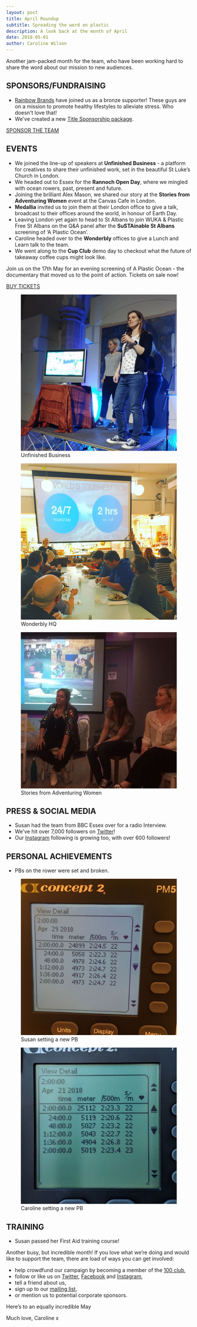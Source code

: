 ```yaml
---
layout: post
title: April Roundup
subtitle: Spreading the word on plastic
description: A look back at the month of April
date: 2018-05-01
author: Caroline Wilson
---
```

[rainbow]: https://www.rainbowbrands.co.uk/
[headline]: /assets/documents/Status_Row_Sponsorship_Opportunities.pdf
[100club]: /100-club
[instagram]: https://www.instagram.com/statusrow/
[twitter]: https://twitter.com/StatusRow
[facebook]: https://www.facebook.com/statusrow/
[contact]: http://127.0.0.1:4000/contact/

Another jam-packed month for the team, who have been working hard to share the word about our mission to new audiences.


## SPONSORS/FUNDRAISING
* [Rainbow Brands][rainbow] have joined us as a bronze supporter! These guys are on a mission to promote healthy lifestyles to alleviate stress. Who doesn't love that!
* We've created a new [Title Sponsorship package][headline].

<a class="btn btn-default btn-primary btn-lg" href="http://www.statusrow.com/support">SPONSOR THE TEAM</a>




## EVENTS
* We joined the line-up of speakers at __Unfinished Business__ - a platform for creatives to share their unfinished work, set in the beautiful St Luke’s Church in London.
* We headed out to Essex for the __Rannoch Open Day__, where we mingled with ocean rowers, past, present and future.
* Joining the brilliant Alex Mason, we shared our story at the __Stories from Adventuring Women__ event at the Canvas Cafe in London.
* __Medallia__ invited us to join them at their London office to give a talk, broadcast to their offices around the world, in honour of Earth Day.
* Leaving London yet again to head to St Albans to join WUKA & Plastic Free St Albans on the Q&A panel after the __SuSTAinable St Albans__ screening of ‘A Plastic Ocean’.
* Caroline headed over to the __Wonderbly__ offices to give a Lunch and Learn talk to the team.
* We went along to the __Cup Club__ demo day to checkout what the future of takeaway coffee cups might look like.

Join us on the 17th May for an evening screening of A Plastic Ocean - the documentary that moved us to the point of action. Tickets on sale now!

<a class="btn btn-default btn-primary btn-lg" href="https://www.tickettailor.com/events/statusrow/157883" target="_blank">BUY TICKETS</a>

<div class="Blog__Post--image_3-col row">
  <div class="col-xs-12 col-sm-4">
    <figure>
      <img class="Blog__Post--image" alt="Status Row speaking at Unfinished Business" src="/assets/images/blogs/april_roundup/unfinished_business.jpeg" />
      <figcaption>Unfinished Business</figcaption>
    </figure>
  </div>
  <div class="col-xs-12 col-sm-4">
    <figure>
      <img class="Blog__Post--image" alt="Status Row speaking at Wonderbly HQ" src="/assets/images/blogs/april_roundup/presenting_at_wonderbly.jpg" />
      <figcaption>Wonderbly HQ</figcaption>
  </figure>
  </div>
  <div class="col-xs-12 col-sm-4">
    <figure>
      <img class="Blog__Post--image" alt="Status Row speaking at Stories from Adventuring Women" src="/assets/images/blogs/april_roundup/stories_from_adventuring_women.jpeg" />
      <figcaption>Stories from Adventuring Women</figcaption>
  </figure>
  </div>
</div>

## PRESS & SOCIAL MEDIA
* Susan had the team from BBC Essex over for a radio Interview.
* We've hit over 7,000 followers on [Twitter][twitter]!
* Our [Instagram][instagram] following is growing too, with over 600 followers!  

## PERSONAL ACHIEVEMENTS
* PBs on the rower were set and broken.


<div class="Blog__Post--image_3-col row">
  <div class="col-xs-12 col-sm-6">
    <figure>
      <img class="Blog__Post--image" alt="Susan setting a new PB" src="/assets/images/blogs/april_roundup/susan_pb.jpeg" />
      <figcaption>Susan setting a new PB</figcaption>
    </figure>
  </div>
  <div class="col-xs-12 col-sm-6">
    <figure>
      <img class="Blog__Post--image" alt="Caroline setting a new PB" src="/assets/images/blogs/april_roundup/caroline_pb.jpeg" />
      <figcaption>Caroline setting a new PB</figcaption>
  </figure>
  </div>
</div>



## TRAINING
* Susan passed her First Aid training course!


Another busy, but incredible month! If you love what we’re doing and would like to support the team, there are load of ways you can get involved:

* help crowdfund our campaign by becoming a member of the [100 club][100club],
* follow or like us on [Twitter][twitter], [Facebook][facebook] and [Instagram][instagram],
* tell a friend about us,
* sign up to our [mailing list][contact],
* or mention us to potential corporate sponsors.

Here’s to an equally incredible May

Much love, Caroline x
